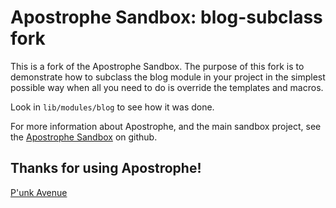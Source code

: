 # Apostrophe Sandbox: blog-subclass fork

This is a fork of the Apostrophe Sandbox. The purpose of this fork is to demonstrate how to subclass the blog module in your project in the simplest possible way when all you need to do is override the templates and macros.

Look in `lib/modules/blog` to see how it was done.

For more information about Apostrophe, and the main sandbox project, see the [Apostrophe Sandbox](http://github.com/punkave/apostrophe-sandbox) on github.

## Thanks for using Apostrophe!

[P'unk Avenue](http://punkave.com)

